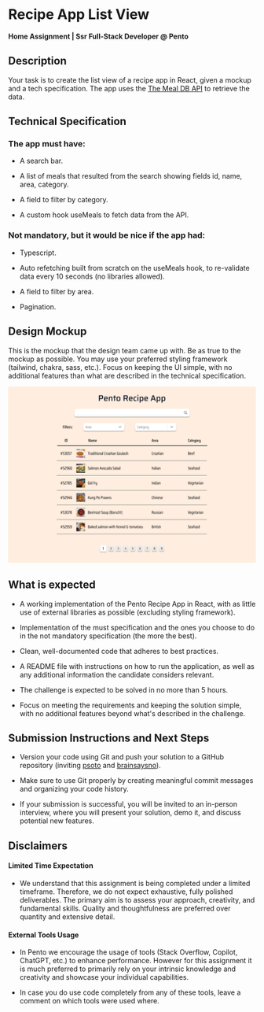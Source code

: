 # Recipe App List View

**Home Assignment | Ssr Full-Stack Developer @ Pento**

## Description

Your task is to create the list view of a recipe app in React, given a mockup and a tech specification. The app uses the [The Meal DB API](https://www.themealdb.com/api.php) to retrieve the data.

## Technical Specification

### The app must have:

-   A search bar.
    
-   A list of meals that resulted from the search showing fields id, name, area, category.
    
-   A field to filter by category.
    
-   A custom hook useMeals to fetch data from the API.
    

  

### Not mandatory, but it would be nice if the app had:

-   Typescript.
    
-   Auto refetching built from scratch on the useMeals hook, to re-validate data every 10 seconds (no libraries allowed).
    
-   A field to filter by area.
    
-   Pagination.
    

## Design Mockup

This is the mockup that the design team came up with. Be as true to the mockup as possible. You may use your preferred styling framework (tailwind, chakra, sass, etc.). Focus on keeping the UI simple, with no additional features than what are described in the technical specification.

  

![](./imgs/pento-ui-wf.png)

## What is expected

-   A working implementation of the Pento Recipe App in React, with as little use of external libraries as possible (excluding styling framework).
    
-   Implementation of the must specification and the ones you choose to do in the not mandatory specification (the more the best).
    
-   Clean, well-documented code that adheres to best practices.
    
-   A README file with instructions on how to run the application, as well as any additional information the candidate considers relevant.
    
-   The challenge is expected to be solved in no more than 5 hours.
    
-   Focus on meeting the requirements and keeping the solution simple, with no additional features beyond what's described in the challenge.
    

## Submission Instructions and Next Steps

-   Version your code using Git and push your solution to a GitHub repository (inviting [psoto](https://github.com/psoto) and [brainsaysno](https://github.com/brainsaysno)).
    
-   Make sure to use Git properly by creating meaningful commit messages and organizing your code history.
    
-   If your submission is successful, you will be invited to an in-person interview, where you will present your solution, demo it, and discuss potential new features.
    

## Disclaimers

#### Limited Time Expectation

-   We understand that this assignment is being completed under a limited timeframe. Therefore, we do not expect exhaustive, fully polished deliverables. The primary aim is to assess your approach, creativity, and fundamental skills. Quality and thoughtfulness are preferred over quantity and extensive detail.
    

#### External Tools Usage

-   In Pento we encourage the usage of tools (Stack Overflow, Copilot, ChatGPT, etc.) to enhance performance. However for this assignment it is much preferred to primarily rely on your intrinsic knowledge and creativity and showcase your individual capabilities.
    
-   In case you do use code completely from any of these tools, leave a comment on which tools were used where.
